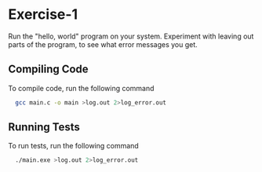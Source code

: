 # Exercise-1
Run the "hello, world" program on your system. Experiment with leaving
out parts of the program, to see what error messages you get.

## Compiling Code

To compile code, run the following command

```bash
  gcc main.c -o main >log.out 2>log_error.out
```

## Running Tests

To run tests, run the following command

```bash
  ./main.exe >log.out 2>log_error.out
```
